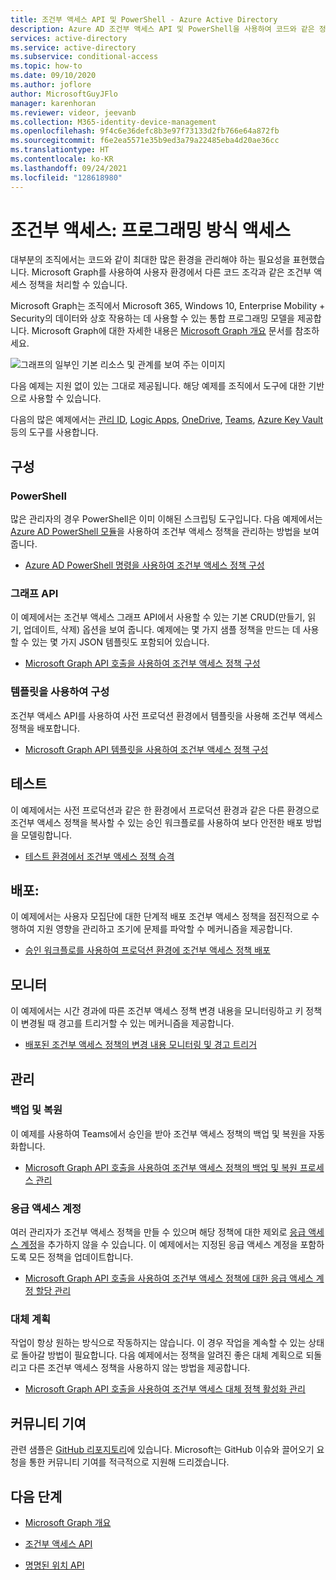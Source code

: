 ```yaml
---
title: 조건부 액세스 API 및 PowerShell - Azure Active Directory
description: Azure AD 조건부 액세스 API 및 PowerShell을 사용하여 코드와 같은 정책 관리
services: active-directory
ms.service: active-directory
ms.subservice: conditional-access
ms.topic: how-to
ms.date: 09/10/2020
ms.author: joflore
author: MicrosoftGuyJFlo
manager: karenhoran
ms.reviewer: videor, jeevanb
ms.collection: M365-identity-device-management
ms.openlocfilehash: 9f4c6e36defc8b3e97f73133d2fb766e64a872fb
ms.sourcegitcommit: f6e2ea5571e35b9ed3a79a22485eba4d20ae36cc
ms.translationtype: HT
ms.contentlocale: ko-KR
ms.lasthandoff: 09/24/2021
ms.locfileid: "128618980"
---
```

# <a name="conditional-access-programmatic-access"></a>조건부 액세스: 프로그래밍 방식 액세스

대부분의 조직에서는 코드와 같이 최대한 많은 환경을 관리해야 하는 필요성을 표현했습니다. Microsoft Graph를 사용하여 사용자 환경에서 다른 코드 조각과 같은 조건부 액세스 정책을 처리할 수 있습니다.

Microsoft Graph는 조직에서 Microsoft 365, Windows 10, Enterprise Mobility + Security의 데이터와 상호 작용하는 데 사용할 수 있는 통합 프로그래밍 모델을 제공합니다. Microsoft Graph에 대한 자세한 내용은 [Microsoft Graph 개요](/graph/overview) 문서를 참조하세요.

![그래프의 일부인 기본 리소스 및 관계를 보여 주는 이미지](./media/howto-conditional-access-apis/microsoft-graph.png)

다음 예제는 지원 없이 있는 그대로 제공됩니다. 해당 예제를 조직에서 도구에 대한 기반으로 사용할 수 있습니다. 

다음의 많은 예제에서는 [관리 ID](../managed-identities-azure-resources/overview.md), [Logic Apps](../../logic-apps/logic-apps-overview.md), [OneDrive](https://www.microsoft.com/microsoft-365/onedrive/online-cloud-storage), [Teams](https://www.microsoft.com/microsoft-365/microsoft-teams/group-chat-software/), [Azure Key Vault](../../key-vault/general/overview.md) 등의 도구를 사용합니다.

## <a name="configure"></a>구성

### <a name="powershell"></a>PowerShell

많은 관리자의 경우 PowerShell은 이미 이해된 스크립팅 도구입니다. 다음 예제에서는 [Azure AD PowerShell 모듈](https://www.powershellgallery.com/packages/AzureAD)을 사용하여 조건부 액세스 정책을 관리하는 방법을 보여 줍니다.

- [Azure AD PowerShell 명령을 사용하여 조건부 액세스 정책 구성](https://github.com/Azure-Samples/azure-ad-conditional-access-apis/tree/main/01-configure/powershell)

### <a name="graph-api"></a>그래프 API

이 예제에서는 조건부 액세스 그래프 API에서 사용할 수 있는 기본 CRUD(만들기, 읽기, 업데이트, 삭제) 옵션을 보여 줍니다. 예제에는 몇 가지 샘플 정책을 만드는 데 사용할 수 있는 몇 가지 JSON 템플릿도 포함되어 있습니다.

- [Microsoft Graph API 호출을 사용하여 조건부 액세스 정책 구성](https://github.com/Azure-Samples/azure-ad-conditional-access-apis/tree/main/01-configure/graphapi)

### <a name="configure-using-templates"></a>템플릿을 사용하여 구성

조건부 액세스 API를 사용하여 사전 프로덕션 환경에서 템플릿을 사용해 조건부 액세스 정책을 배포합니다.

- [Microsoft Graph API 템플릿을 사용하여 조건부 액세스 정책 구성](https://github.com/Azure-Samples/azure-ad-conditional-access-apis/tree/main/01-configure/templates)

## <a name="test"></a>테스트

이 예제에서는 사전 프로덕션과 같은 한 환경에서 프로덕션 환경과 같은 다른 환경으로 조건부 액세스 정책을 복사할 수 있는 승인 워크플로를 사용하여 보다 안전한 배포 방법을 모델링합니다.

- [테스트 환경에서 조건부 액세스 정책 승격](https://github.com/Azure-Samples/azure-ad-conditional-access-apis/tree/main/02-test)

## <a name="deploy"></a>배포:

이 예제에서는 사용자 모집단에 대한 단계적 배포 조건부 액세스 정책을 점진적으로 수행하여 지원 영향을 관리하고 조기에 문제를 파악할 수 메커니즘을 제공합니다.

- [승인 워크플로를 사용하여 프로덕션 환경에 조건부 액세스 정책 배포](https://github.com/Azure-Samples/azure-ad-conditional-access-apis/tree/main/03-deploy)

## <a name="monitor"></a>모니터

이 예제에서는 시간 경과에 따른 조건부 액세스 정책 변경 내용을 모니터링하고 키 정책이 변경될 때 경고를 트리거할 수 있는 메커니즘을 제공합니다.

- [배포된 조건부 액세스 정책의 변경 내용 모니터링 및 경고 트리거](https://github.com/Azure-Samples/azure-ad-conditional-access-apis/tree/main/04-monitor)

## <a name="manage"></a>관리

### <a name="backup-and-restore"></a>백업 및 복원

이 예제를 사용하여 Teams에서 승인을 받아 조건부 액세스 정책의 백업 및 복원을 자동화합니다.

- [Microsoft Graph API 호출을 사용하여 조건부 액세스 정책의 백업 및 복원 프로세스 관리](https://github.com/Azure-Samples/azure-ad-conditional-access-apis/tree/main/05-manage/01-backup-restore)

### <a name="emergency-access-accounts"></a>응급 액세스 계정

여러 관리자가 조건부 액세스 정책을 만들 수 있으며 해당 정책에 대한 제외로 [응급 액세스 계정](../roles/security-emergency-access.md)을 추가하지 않을 수 있습니다. 이 예제에서는 지정된 응급 액세스 계정을 포함하도록 모든 정책을 업데이트합니다.

- [Microsoft Graph API 호출을 사용하여 조건부 액세스 정책에 대한 응급 액세스 계정 할당 관리](https://github.com/Azure-Samples/azure-ad-conditional-access-apis/tree/main/05-manage/02-emergency-access)

### <a name="contingency-planning"></a>대체 계획

작업이 항상 원하는 방식으로 작동하지는 않습니다. 이 경우 작업을 계속할 수 있는 상태로 돌아갈 방법이 필요합니다. 다음 예제에서는 정책을 알려진 좋은 대체 계획으로 되돌리고 다른 조건부 액세스 정책을 사용하지 않는 방법을 제공합니다.

- [Microsoft Graph API 호출을 사용하여 조건부 액세스 대체 정책 활성화 관리](https://github.com/Azure-Samples/azure-ad-conditional-access-apis/tree/main/05-manage/03-contingency)

## <a name="community-contribution"></a>커뮤니티 기여

관련 샘플은 [GitHub 리포지토리](https://github.com/Azure-Samples/azure-ad-conditional-access-apis)에 있습니다. Microsoft는 GitHub 이슈와 끌어오기 요청을 통한 커뮤니티 기여를 적극적으로 지원해 드리겠습니다.

## <a name="next-steps"></a>다음 단계

- [Microsoft Graph 개요](/graph/overview)

- [조건부 액세스 API](/graph/api/resources/conditionalaccesspolicy)

- [명명된 위치 API](/graph/api/resources/namedlocation)
